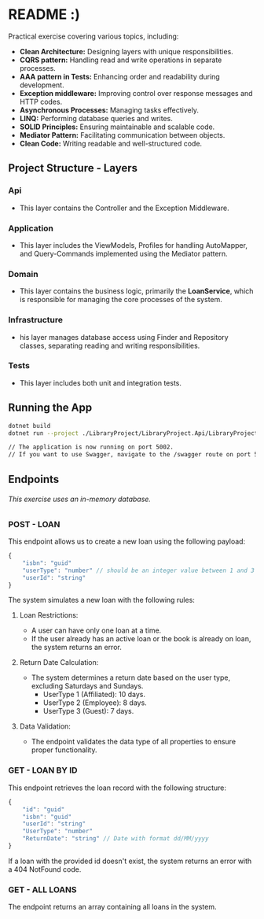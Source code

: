 # README :)

Practical exercise covering various topics, including:

- **Clean Architecture:** Designing layers with unique responsibilities.
- **CQRS pattern:** Handling read and write operations in separate processes.
- **AAA pattern in Tests:** Enhancing order and readability during development.
- **Exception middleware:** Improving control over response messages and HTTP codes.
- **Asynchronous Processes:** Managing tasks effectively.
- **LINQ:** Performing database queries and writes.
- **SOLID Principles:** Ensuring maintainable and scalable code.
- **Mediator Pattern:** Facilitating communication between objects.
- **Clean Code:** Writing readable and well-structured code.

## Project Structure - Layers
### Api
- This layer contains the Controller and the Exception Middleware.
 
### Application
- This layer includes the ViewModels, Profiles for handling AutoMapper, and Query-Commands implemented using the Mediator pattern.

### Domain
- This layer contains the business logic, primarily the **LoanService**, which is responsible for managing the core processes of the system.

### Infrastructure
- his layer manages database access using Finder and Repository classes, separating reading and writing responsibilities.

### Tests
- This layer includes both unit and integration tests.

## Running the App
```sh
dotnet build
dotnet run --project ./LibraryProject/LibraryProject.Api/LibraryProject.Api.csproj

// The application is now running on port 5002.
// If you want to use Swagger, navigate to the /swagger route on port 5002.
```

## Endpoints
###### This exercise uses an in-memory database.

### POST - LOAN
This endpoint allows us to create a new loan using the following payload:

```javascript
{
    "isbn": "guid"
    "userType": "number" // should be an integer value between 1 and 3
    "userId": "string"
}
```

The system simulates a new loan with the following rules:

1. Loan Restrictions:

    - A user can have only one loan at a time.
    - If the user already has an active loan or the book is already on loan, the system returns an error.

2. Return Date Calculation:

    - The system determines a return date based on the user type, excluding Saturdays and Sundays.
        - UserType 1 (Affiliated): 10 days.
        - UserType 2 (Employee): 8 days.
        - UserType 3 (Guest): 7 days.

3. Data Validation:

    - The endpoint validates the data type of all properties to ensure proper functionality.

### GET - LOAN BY ID
This endpoint retrieves the loan record with the following structure:

```javascript
{
    "id": "guid"
    "isbn": "guid"
    "userId": "string"
    "UserType": "number"
    "ReturnDate": "string" // Date with format dd/MM/yyyy
}
```

If a loan with the provided id doesn't exist, the system returns an error with a 404 NotFound code.

### GET - ALL LOANS
The endpoint returns an array containing all loans in the system.

